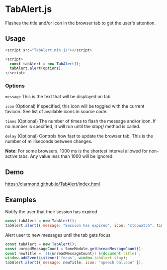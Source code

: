 # TabAlert.js

Flashes the title and/or icon in the browser tab to get the user's attention.

## Usage
```javascript
<script src="TabAlert.min.js"></script>

<script>
  const tabAlert = new TabAlert();
  tabAlert.alert(options);
</script>
```

### Options
`message` This is the text that will be displayed on tab

`icon` (Optional) If specified, this icon will be toggled with the current favicon.
See list of available icons in source code.

`times` (Optional) The number of times to flash the message and/or icon.
If no number is specified, it will run until the _stop()_ method is called.

`delay` (Optional) Controls how fast to update the browser tab.
This is the number of milliseconds between changes.

**Note**: For some browsers, 1000 ms is the shortest interval allowed for non-active tabs.
Any value less than 1000 will be ignored.

## Demo

https://clarmond.github.io/TabAlert/index.html

## Examples

Notify the user that their session has expired
```javascript
const tabAlert = new TabAlert();
tabAlert.alert({ message: "Session has expired", icon: "stopwatch", times: 3 });
```

Alert user to new messages until the tab gets focus
```javascript
const tabAlert = new TabAlert();
const unreadMessageCount = SomeModule.getUnreadMessageCount();
const newTitle = `(${unreadMessageCount}) ${document.title}`;
window.addEventListener('focus', window.tabAlert.stop);
tabAlert.alert({ message: newTitle, icon: "speech balloon" });
```
